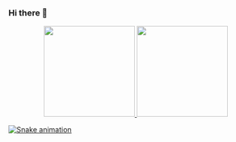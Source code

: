### Hi there 👋

<div align="center">
  <a href="https://github.com/RenanDevelop">
  <img height="180em" src="https://github-readme-stats.vercel.app/api?username=RenanDevelop&show_icons=true&theme=dracula&include_all_commits=true&count_private=true"/>
  <img height="180em" src="https://github-readme-stats.vercel.app/api/top-langs/?username=RenanDevelop&layout=compact&langs_count=7&theme=dracula"/>
</div>

  
  

  ![Snake animation](https://github.com/RenanDevelop/RenanDevelop/blob/output/github-contribution-grid-snake.svg)
  
